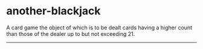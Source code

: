 # another-blackjack
A card game the object of which is to be dealt cards having a higher count than those of the dealer up to but not exceeding 21.
<hr>
